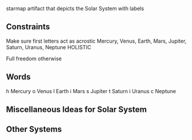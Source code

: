 starmap artifact that depicts the Solar System with labels

## Constraints

Make sure first letters act as acrostic
Mercury, Venus, Earth, Mars, Jupiter, Saturn, Uranus, Neptune
HOLISTIC

Full freedom otherwise

## Words
h Mercury
o Venus
l Earth
i Mars
s Jupiter
t Saturn
i Uranus
c Neptune

## Miscellaneous Ideas for Solar System

## Other Systems
